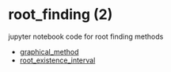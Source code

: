 # root_finding (2)
jupyter notebook code for root finding methods

+ [graphical_method](graphical_method.ipynb)
+ [root_existence_interval](root_existence_interval.ipynb)